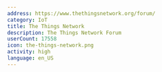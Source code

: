 ```yaml
---
address: https://www.thethingsnetwork.org/forum/
category: IoT
title: The Things Network
description: The Things Network Forum
userCount: 17558
icon: the-things-network.png
activity: high
language: en_US
---
```

